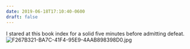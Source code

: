 ```yaml
---
date: 2019-06-18T17:10:40-0600
draft: false
---
```




I stared at this book index for a solid five minutes before admitting defeat. ![F267B321-BA7C-41F4-95E9-4AAB898398D0.jpg](http://ianwhitney.micro.blog/uploads/2019/d214bec6ef.jpg)



